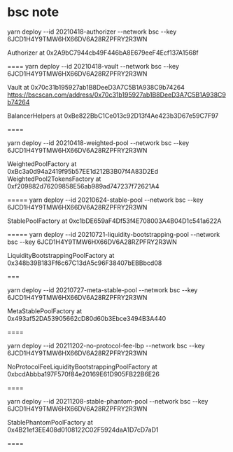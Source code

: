 # bsc note

yarn deploy --id 20210418-authorizer --network bsc --key 6JCD1H4Y9TMW6HX66DV6A28RZPFRY2R3WN

Authorizer at 0x2A9bC7944cb49F446bA8E679eeF4Ecf137A1568f

====
yarn deploy --id 20210418-vault --network bsc --key 6JCD1H4Y9TMW6HX66DV6A28RZPFRY2R3WN

Vault at 0x70c31b195927ab1B8DeeD3A7C5B1A938C9b74264
https://bscscan.com/address/0x70c31b195927ab1B8DeeD3A7C5B1A938C9b74264

BalancerHelpers at 0xBe822BbC1Ce013c92D13f4Ae423b3D67e59C7F97

====

yarn deploy --id 20210418-weighted-pool --network bsc --key 6JCD1H4Y9TMW6HX66DV6A28RZPFRY2R3WN

WeightedPoolFactory at 0xBc3a0d94a2419f95b57EE1d212B3B07f4A83D2Ed
WeightedPool2TokensFactory at 0xf209882d76209858E56ab989ad747237f72621A4

=====
yarn deploy --id 20210624-stable-pool --network bsc --key 6JCD1H4Y9TMW6HX66DV6A28RZPFRY2R3WN

StablePoolFactory at 0xc1bDE659aF4Df53f4E708003A4B04D1c541a622A

=====
yarn deploy --id 20210721-liquidity-bootstrapping-pool --network bsc --key 6JCD1H4Y9TMW6HX66DV6A28RZPFRY2R3WN

LiquidityBootstrappingPoolFactory at 0x348b39B183Ff6c67C13dA5c96F38407bEBBbcd08

===

yarn deploy --id 20210727-meta-stable-pool --network bsc --key 6JCD1H4Y9TMW6HX66DV6A28RZPFRY2R3WN

MetaStablePoolFactory at 0x493af52DA53905662cD80d60b3Ebce3494B3A440

====

yarn deploy --id 20211202-no-protocol-fee-lbp --network bsc --key 6JCD1H4Y9TMW6HX66DV6A28RZPFRY2R3WN

NoProtocolFeeLiquidityBootstrappingPoolFactory at 0xbcdAbbba197F570f84e20169E61D905FB22B6E26

====

yarn deploy --id 20211208-stable-phantom-pool --network bsc --key 6JCD1H4Y9TMW6HX66DV6A28RZPFRY2R3WN

StablePhantomPoolFactory at 0x4B21ef3EE408d0108122C02F5924daA1D7cD7aD1

====

